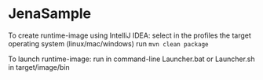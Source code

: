 # JenaSample

To create runtime-image using IntelliJ IDEA:
  select in the profiles the target operating system (linux/mac/windows)
  run `mvn clean package`

To launch runtime-image:
  run in command-line Launcher.bat or Launcher.sh in target/image/bin
